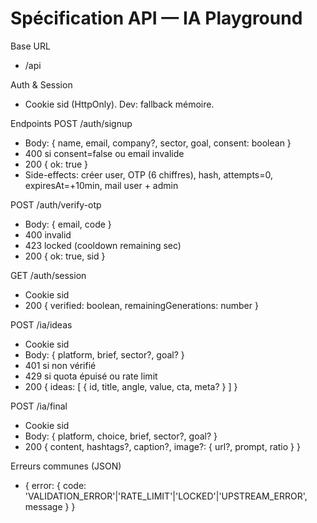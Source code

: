 # Spécification API — IA Playground

Base URL
- /api

Auth & Session
- Cookie sid (HttpOnly). Dev: fallback mémoire.

Endpoints
POST /auth/signup
- Body: { name, email, company?, sector, goal, consent: boolean }
- 400 si consent=false ou email invalide
- 200 { ok: true }
- Side-effects: créer user, OTP (6 chiffres), hash, attempts=0, expiresAt=+10min, mail user + admin

POST /auth/verify-otp
- Body: { email, code }
- 400 invalid
- 423 locked (cooldown remaining sec)
- 200 { ok: true, sid }

GET /auth/session
- Cookie sid
- 200 { verified: boolean, remainingGenerations: number }

POST /ia/ideas
- Cookie sid
- Body: { platform, brief, sector?, goal? }
- 401 si non vérifié
- 429 si quota épuisé ou rate limit
- 200 { ideas: [ { id, title, angle, value, cta, meta? } ] }

POST /ia/final
- Cookie sid
- Body: { platform, choice, brief, sector?, goal? }
- 200 { content, hashtags?, caption?, image?: { url?, prompt, ratio } }

Erreurs communes (JSON)
- { error: { code: 'VALIDATION_ERROR'|'RATE_LIMIT'|'LOCKED'|'UPSTREAM_ERROR', message } }
